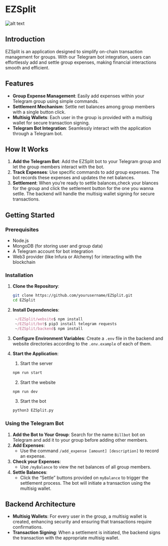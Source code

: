 # EZSplit

![alt text](https://github.com/Mihir1101/EZSplit/blob/main/website/assets/images/EZ_Split.jpg?raw=true)

## Introduction

EZSplit is an application designed to simplify on-chain transaction management for groups. With our Telegram bot integration, users can effortlessly add and settle group expenses, making financial interactions smooth and efficient.

## Features

- **Group Expense Management**: Easily add expenses within your Telegram group using simple commands.
- **Settlement Mechanism**: Settle net balances among group members with a single button click.
- **Multisig Wallets**: Each user in the group is provided with a multisig wallet for secure transaction signing.
- **Telegram Bot Integration**: Seamlessly interact with the application through a Telegram bot.

## How It Works

1. **Add the Telegram Bot**: Add the EZSplit bot to your Telegram group and let the group members interact with the bot.
2. **Track Expenses**: Use specific commands to add group expenses. The bot records these expenses and updates the net balances.
3. **Settlement**: When you’re ready to settle balances,check your blances for the group and click the settlement button for the one you wanna setlle. The backend will handle the multisig wallet signing for secure transactions.

## Getting Started

### Prerequisites

- Node.js
- MongoDB (for storing user and group data)
- A Telegram account for bot integration
- Web3 provider (like Infura or Alchemy) for interacting with the blockchain

### Installation

1. **Clone the Repository**:

   ```bash
   git clone https://github.com/yourusername/EZSplit.git
   cd EZSplit
   ```

2. **Install Dependencies**:

   ```javascript
    ~/EZSplit/website$ npm install
    ~/EZSplit/bot$ pip3 install telegram requests
    ~/EZSplit/backend$ npm install

   ```

3. **Configure Environment Variables**:
   Create a `.env` file in the backend and website directories according to the `.env.example` of each of them.

4. **Start the Application**:

   1. Start the server

   ```bash
   npm run start
   ```

   2. Start the website

   ```bash
   npm run dev
   ```

   3. Start the bot

   ```bash
   python3 EZSplit.py
   ```

### Using the Telegram Bot

1. **Add the Bot to Your Group**: Search for the name `Billbot` bot on Telegram and add it to your group before adding other members.
2. **Add Expenses**:
   - Use the command `/add_expense [amount] [description]` to record an expense.
3. **Check your Expenses**:
   - Use `/myBalance` to view the net balances of all group members.
4. **Settle Balances**:
   - Click the “Settle” buttons provided on `myBalance` to trigger the settlement process. The bot will initiate a transaction using the multisig wallet.

## Backend Architecture

- **Multisig Wallets**: For every user in the group, a multisig wallet is created, enhancing security and ensuring that transactions require confirmations.
- **Transaction Signing**: When a settlement is initiated, the backend signs the transaction with the appropriate multisig wallet.
